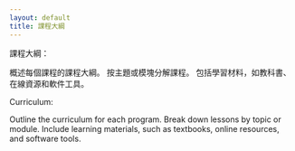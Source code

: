 ```yaml
---
layout: default
title: 課程大綱
---
```


課程大綱：

概述每個課程的課程大綱。
按主題或模塊分解課程。
包括學習材料，如教科書、在線資源和軟件工具。

Curriculum:

Outline the curriculum for each program.
Break down lessons by topic or module.
Include learning materials, such as textbooks, online resources, and software tools.